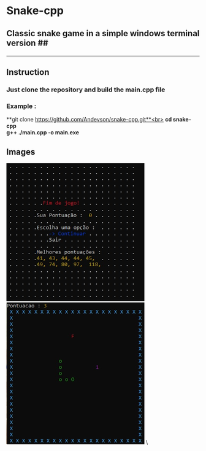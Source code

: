 # Snake-cpp #

## Classic snake game in a simple windows terminal version ##<hr>
## Instruction ##
### Just clone the repository and build the main.cpp file ###
### Example : ###
**git clone https://github.com/Andevson/snake-cpp.git**<br>
**cd snake-cpp**<br>
**g++ ./main.cpp -o main.exe**<br>
## Images ##
![Screenshot](images/print1.jpg) \
![Screenshot](images/print2.jpg) \
